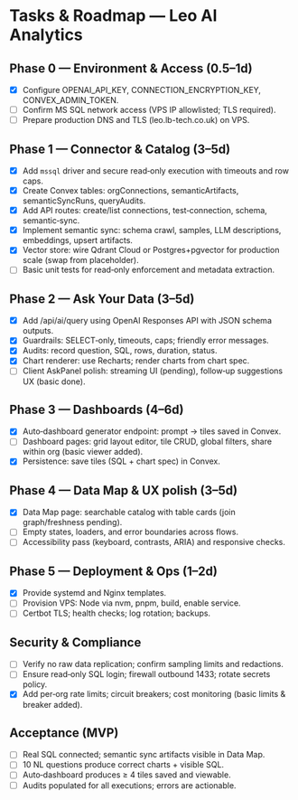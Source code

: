# Tasks & Roadmap — Leo AI Analytics

## Phase 0 — Environment & Access (0.5–1d)
- [x] Configure OPENAI_API_KEY, CONNECTION_ENCRYPTION_KEY, CONVEX_ADMIN_TOKEN.
- [ ] Confirm MS SQL network access (VPS IP allowlisted; TLS required).
- [ ] Prepare production DNS and TLS (leo.lb-tech.co.uk) on VPS.

## Phase 1 — Connector & Catalog (3–5d)
- [x] Add `mssql` driver and secure read‑only execution with timeouts and row caps.
- [x] Create Convex tables: orgConnections, semanticArtifacts, semanticSyncRuns, queryAudits.
- [x] Add API routes: create/list connections, test‑connection, schema, semantic‑sync.
- [x] Implement semantic sync: schema crawl, samples, LLM descriptions, embeddings, upsert artifacts.
- [x] Vector store: wire Qdrant Cloud or Postgres+pgvector for production scale (swap from placeholder).
- [ ] Basic unit tests for read‑only enforcement and metadata extraction.

## Phase 2 — Ask Your Data (3–5d)
- [x] Add /api/ai/query using OpenAI Responses API with JSON schema outputs.
- [x] Guardrails: SELECT‑only, timeouts, caps; friendly error messages.
- [x] Audits: record question, SQL, rows, duration, status.
- [x] Chart renderer: use Recharts; render charts from chart spec.
- [ ] Client AskPanel polish: streaming UI (pending), follow‑up suggestions UX (basic done).

## Phase 3 — Dashboards (4–6d)
- [x] Auto‑dashboard generator endpoint: prompt → tiles saved in Convex.
- [ ] Dashboard pages: grid layout editor, tile CRUD, global filters, share within org (basic viewer added).
- [x] Persistence: save tiles (SQL + chart spec) in Convex.

## Phase 4 — Data Map & UX polish (3–5d)
- [x] Data Map page: searchable catalog with table cards (join graph/freshness pending).
- [ ] Empty states, loaders, and error boundaries across flows.
- [ ] Accessibility pass (keyboard, contrasts, ARIA) and responsive checks.

## Phase 5 — Deployment & Ops (1–2d)
- [x] Provide systemd and Nginx templates.
- [ ] Provision VPS: Node via nvm, pnpm, build, enable service.
- [ ] Certbot TLS; health checks; log rotation; backups.

## Security & Compliance
- [ ] Verify no raw data replication; confirm sampling limits and redactions.
- [ ] Ensure read‑only SQL login; firewall outbound 1433; rotate secrets policy.
- [x] Add per‑org rate limits; circuit breakers; cost monitoring (basic limits & breaker added).

## Acceptance (MVP)
- [ ] Real SQL connected; semantic sync artifacts visible in Data Map.
- [ ] 10 NL questions produce correct charts + visible SQL.
- [ ] Auto‑dashboard produces ≥ 4 tiles saved and viewable.
- [ ] Audits populated for all executions; errors are actionable.
